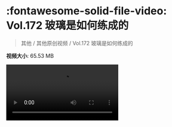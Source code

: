 # :fontawesome-solid-file-video: Vol.172 玻璃是如何练成的

> 其他 / 其他原创视频 / Vol.172 玻璃是如何练成的

**视频大小**: 65.53 MB

<div class="video"><video src="https://file.hsyhx.top/archive/混乱博物馆/Vol/172.mp4" controls preload>🤔 您的浏览器不支持 video 标签</ video></div>